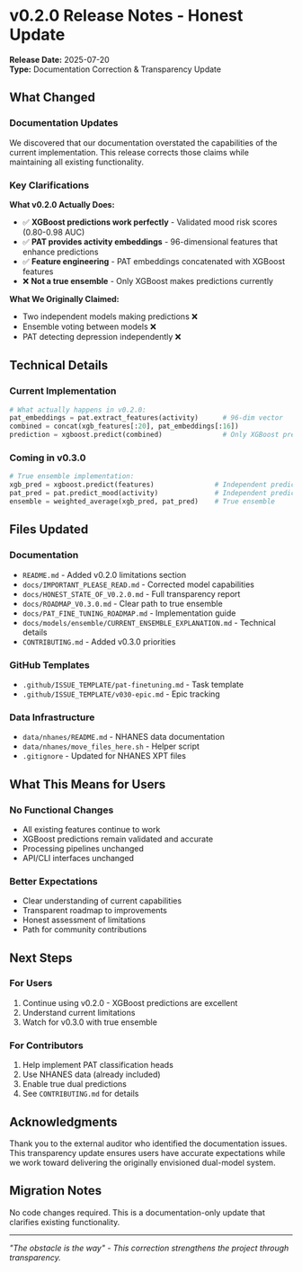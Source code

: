 # v0.2.0 Release Notes - Honest Update

**Release Date:** 2025-07-20  
**Type:** Documentation Correction & Transparency Update

## What Changed

### Documentation Updates
We discovered that our documentation overstated the capabilities of the current implementation. This release corrects those claims while maintaining all existing functionality.

### Key Clarifications

**What v0.2.0 Actually Does:**
- ✅ **XGBoost predictions work perfectly** - Validated mood risk scores (0.80-0.98 AUC)
- ✅ **PAT provides activity embeddings** - 96-dimensional features that enhance predictions
- ✅ **Feature engineering** - PAT embeddings concatenated with XGBoost features
- ❌ **Not a true ensemble** - Only XGBoost makes predictions currently

**What We Originally Claimed:**
- Two independent models making predictions ❌
- Ensemble voting between models ❌
- PAT detecting depression independently ❌

## Technical Details

### Current Implementation
```python
# What actually happens in v0.2.0:
pat_embeddings = pat.extract_features(activity)      # 96-dim vector
combined = concat(xgb_features[:20], pat_embeddings[:16])
prediction = xgboost.predict(combined)               # Only XGBoost predicts
```

### Coming in v0.3.0
```python
# True ensemble implementation:
xgb_pred = xgboost.predict(features)               # Independent prediction
pat_pred = pat.predict_mood(activity)              # Independent prediction
ensemble = weighted_average(xgb_pred, pat_pred)    # True ensemble
```

## Files Updated

### Documentation
- `README.md` - Added v0.2.0 limitations section
- `docs/IMPORTANT_PLEASE_READ.md` - Corrected model capabilities
- `docs/HONEST_STATE_OF_V0.2.0.md` - Full transparency report
- `docs/ROADMAP_V0.3.0.md` - Clear path to true ensemble
- `docs/PAT_FINE_TUNING_ROADMAP.md` - Implementation guide
- `docs/models/ensemble/CURRENT_ENSEMBLE_EXPLANATION.md` - Technical details
- `CONTRIBUTING.md` - Added v0.3.0 priorities

### GitHub Templates
- `.github/ISSUE_TEMPLATE/pat-finetuning.md` - Task template
- `.github/ISSUE_TEMPLATE/v030-epic.md` - Epic tracking

### Data Infrastructure
- `data/nhanes/README.md` - NHANES data documentation
- `data/nhanes/move_files_here.sh` - Helper script
- `.gitignore` - Updated for NHANES XPT files

## What This Means for Users

### No Functional Changes
- All existing features continue to work
- XGBoost predictions remain validated and accurate
- Processing pipelines unchanged
- API/CLI interfaces unchanged

### Better Expectations
- Clear understanding of current capabilities
- Transparent roadmap to improvements
- Honest assessment of limitations
- Path for community contributions

## Next Steps

### For Users
1. Continue using v0.2.0 - XGBoost predictions are excellent
2. Understand current limitations
3. Watch for v0.3.0 with true ensemble

### For Contributors
1. Help implement PAT classification heads
2. Use NHANES data (already included)
3. Enable true dual predictions
4. See `CONTRIBUTING.md` for details

## Acknowledgments

Thank you to the external auditor who identified the documentation issues. This transparency update ensures users have accurate expectations while we work toward delivering the originally envisioned dual-model system.

## Migration Notes

No code changes required. This is a documentation-only update that clarifies existing functionality.

---

*"The obstacle is the way" - This correction strengthens the project through transparency.*